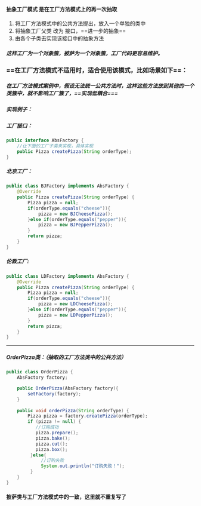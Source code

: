 #### 抽象工厂模式 是在工厂方法模式上的再一次抽取

1. 将工厂方法模式中的公共方法提出，放入一个单独的类中
2. 将抽象工厂父类 改为 接口，==进一步的抽象==
3. 由各个子类去实现该接口中的抽象方法

##### 这样工厂为一个对象簇，披萨为一个对象簇，工厂代码更容易维护。

### ==在工厂方法模式不适用时，适合使用该模式，比如场景如下==：

##### 在工厂方法模式案例中，假设无法统一公共方法时，这样这些方法放到其他的一个类簇中，就不影响工厂簇了，==实现低耦合===



##### 实现例子：

##### 工厂接口：

```java
public interface AbsFactory {
    //让下面的工厂子类来实现，具体实现
    public Pizza createPizza(String orderType);
}
```



##### 北京工厂：

```java
public class BJFactory implements AbsFactory {
    @Override
    public Pizza createPizza(String orderType) {
        Pizza pizza = null;
        if(orderType.equals("cheese")){
            pizza = new BJCheesePizza();
        }else if(orderType.equals("pepper")){
            pizza = new BJPepperPizza();
        }
        return pizza;
    }
}
```



##### 伦敦工厂:

```java
public class LDFactory implements AbsFactory {
    @Override
    public Pizza createPizza(String orderType) {
        Pizza pizza = null;
        if(orderType.equals("cheese")){
            pizza = new LDCheesePizza();
        }else if(orderType.equals("pepper")){
            pizza = new LDPepperPizza();
        }
        return pizza;
    }
}
```

---

##### OrderPizza类：（抽取的工厂方法类中的公共方法）

```java
public class OrderPizza {
    AbsFactory factory;

    public OrderPizza(AbsFactory factory){
        setFactory(factory);
    }
  
  	public void orderPizza(String orderType) {
        Pizza pizza = factory.createPizza(orderType);
        if (pizza != null) {
           //订购成功
           pizza.prepare();
           pizza.bake();
           pizza.cut();
           pizza.box();
         }else{
             //订购失败
             System.out.println("订购失败！");
         }
    }
}
```



#### 披萨类与工厂方法模式中的一致，这里就不重复写了



